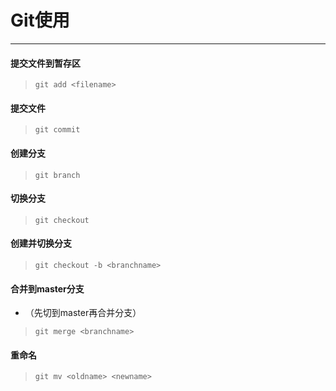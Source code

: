 # Git使用
--------
#### 提交文件到暂存区

>`git add <filename>`

#### 提交文件

> `git commit`

#### 创建分支

> `git branch`

#### 切换分支

>`git checkout`

#### 创建并切换分支

>`git checkout -b <branchname>`

#### 合并到master分支

* （先切到master再合并分支）

>`git merge <branchname>`

#### 重命名

>`git mv <oldname> <newname>`